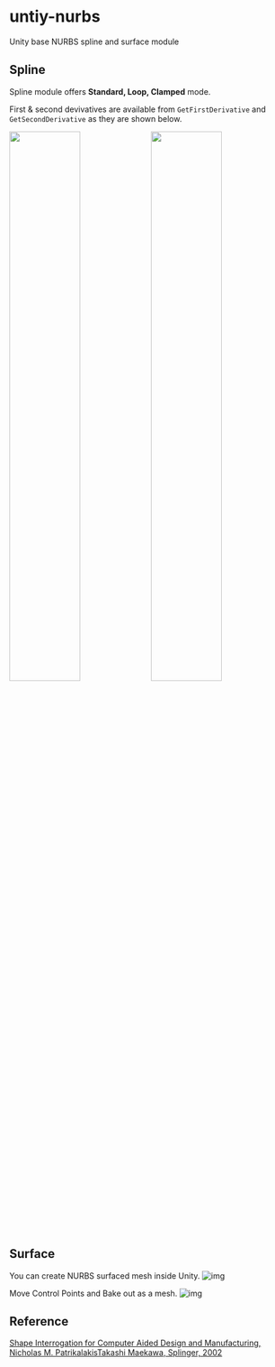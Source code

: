 # untiy-nurbs

Unity base NURBS spline and surface module

## Spline
Spline module offers **Standard, Loop, Clamped** mode. 

First & second devivatives are available from `GetFirstDerivative` and `GetSecondDerivative` as they are shown below.

<img src="Imgs/dv_1.png" width="50%"><img src="Imgs/dv_2.png" width="50%">

## Surface

You can create NURBS surfaced mesh inside Unity.
![img](Imgs/Capture.PNG)

Move Control Points and Bake out as a mesh. 
![img](Imgs/output.gif)

## Reference
[Shape Interrogation for Computer Aided Design and Manufacturing, Nicholas M. PatrikalakisTakashi Maekawa, Splinger, 2002](https://link.springer.com/book/10.1007/978-3-642-04074-0)